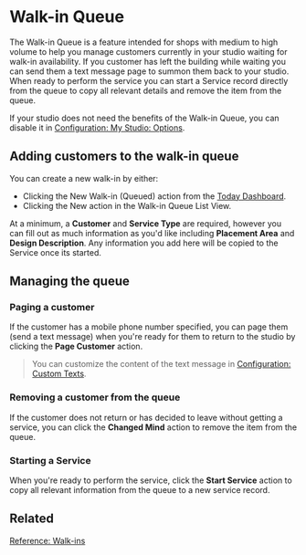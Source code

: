 # Walk-in Queue

The Walk-in Queue is a feature intended for shops with medium to high volume to help you manage customers currently in your studio waiting for walk-in availability. If you customer has left the building while waiting you can send them a text message page to summon them back to your studio. When ready to perform the service you can start a Service record directly from the queue to copy all relevant details and remove the item from the queue.

If your studio does not need the benefits of the Walk-in Queue, you can disable it in [Configuration: My Studio: Options](../configuration/my-studio.md/#service-options).

## Adding customers to the walk-in queue

You can create a new walk-in by either:

- Clicking the New Walk-in (Queued) action from the [Today Dashboard](today-dashboard.md).
- Clicking the New action in the Walk-in Queue List View.

At a minimum, a **Customer** and **Service Type** are required, however you can fill out as much information as you'd like including **Placement Area** and **Design Description**. Any information you add here will be copied to the Service once its started.

## Managing the queue

### Paging a customer

If the customer has a mobile phone number specified, you can page them (send a text message) when you're ready for them to return to the studio by clicking the **Page Customer** action.

> You can customize the content of the text message in [Configuration: Custom Texts](../configuration/custom-texts.md).

### Removing a customer from the queue

If the customer does not return or has decided to leave without getting a service, you can click the **Changed Mind** action to remove the item from the queue.

### Starting a Service

When you're ready to perform the service, click the **Start Service** action to copy all relevant information from the queue to a new service record.

## Related
[Reference: Walk-ins](../reference/walk-ins.md)
